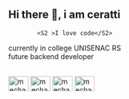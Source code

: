 ## Hi there 👋, i am ceratti

          
            <S2 >I love code</S2>
                              
          
          
currently in college UNISENAC RS <br>
future backend developer
<div style="display: inline_block"><br>
  <img align="center" alt="mecha-blender" height="30" width="40" src="https://cdn.jsdelivr.net/gh/devicons/devicon/icons/blender/blender-original.svg">
  <img align="center" alt="mecha-linux" height="30" width="40" src="https://cdn.jsdelivr.net/gh/devicons/devicon/icons/linux/linux-original.svg">
  <img align="center" alt="mecha-py" height="30" width="40" src="https://cdn.jsdelivr.net/gh/devicons/devicon/icons/python/python-original.svg">
  <img align="center" alt="mecha-py" height="30" width="40" src="https://cdn.jsdelivr.net/gh/devicons/devicon/icons/cplusplus/cplusplus-original.svg">



</div>
  
  ##
 
